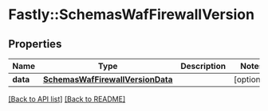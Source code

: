 # Fastly::SchemasWafFirewallVersion

## Properties

| Name | Type | Description | Notes |
| ---- | ---- | ----------- | ----- |
| **data** | [**SchemasWafFirewallVersionData**](SchemasWafFirewallVersionData.md) |  | [optional] |

[[Back to API list]](../../README.md#endpoints) [[Back to README]](../../README.md)

